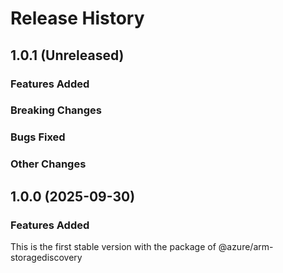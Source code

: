 # Release History
    
## 1.0.1 (Unreleased)

### Features Added

### Breaking Changes

### Bugs Fixed

### Other Changes

## 1.0.0 (2025-09-30)

### Features Added

This is the first stable version with the package of @azure/arm-storagediscovery
